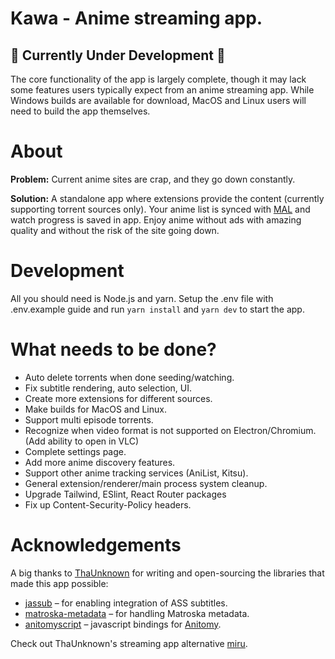 # Kawa - Anime streaming app.

## 🚧 Currently Under Development 🚧

The core functionality of the app is largely complete, though it may lack some features users typically expect from an anime streaming app. While Windows builds are available for download, MacOS and Linux users will need to build the app themselves.

# About

**Problem:** Current anime sites are crap, and they go down constantly.

**Solution:** A standalone app where extensions provide the content (currently supporting torrent sources only). Your anime list is synced with [MAL](https://myanimelist.net/) and watch progress is saved in app. Enjoy anime without ads with amazing quality and without the risk of the site going down.

# Development

All you should need is Node.js and yarn. Setup the .env file with .env.example guide and run `yarn install` and `yarn dev` to start the app.

# What needs to be done?

- Auto delete torrents when done seeding/watching.
- Fix subtitle rendering, auto selection, UI.
- Create more extensions for different sources.
- Make builds for MacOS and Linux.
- Support multi episode torrents.
- Recognize when video format is not supported on Electron/Chromium. (Add ability to open in VLC)
- Complete settings page.
- Add more anime discovery features.
- Support other anime tracking services (AniList, Kitsu).
- General extension/renderer/main process system cleanup.
- Upgrade Tailwind, ESlint, React Router packages
- Fix up Content-Security-Policy headers.

# Acknowledgements

A big thanks to [ThaUnknown](https://github.com/ThaUnknown) for writing and open-sourcing the libraries that made this app possible:

- [jassub](https://github.com/ThaUnknown/jassub) – for enabling integration of ASS subtitles.
- [matroska-metadata](https://github.com/ThaUnknown/matroska-metadata) – for handling Matroska metadata.
- [anitomyscript](https://github.com/ThaUnknown/anitomyscript) – javascript bindings for [Anitomy](https://github.com/erengy/anitomy).

Check out ThaUnknown's streaming app alternative [miru](https://github.com/ThaUnknown/miru).
